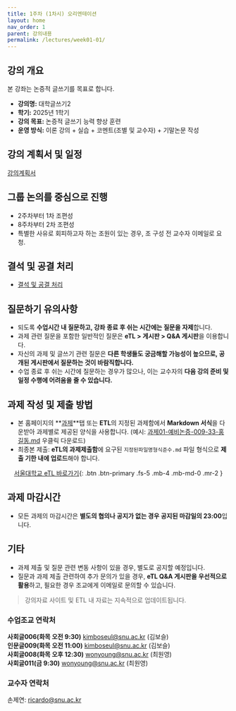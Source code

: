 ```yaml
---
title: 1주차 (1차시) 오리엔테이션
layout: home
nav_order: 1
parent: 강의내용
permalink: /lectures/week01-01/
---
```


## 강의 개요

본 강좌는 논증적 글쓰기를 목표로 합니다.

- **강의명:** 대학글쓰기2
- **학기:** 2025년 1학기
- **강의 목표:** 논증적 글쓰기 능력 향상 훈련
- **운영 방식:** 이론 강의 + 실습 + 코멘트(조별 및 교수자) + 기말논문 작성

## 강의 계획서 및 일정

[강의계획서]({{site.baseurl}}/syllabus)

## 그룹 논의를 중심으로 진행
- 2주차부터 1차 조편성
- 8주차부터 2차 조편성
- 특별한 사유로 회피하고자 하는 조원이 있는 경우, 조 구성 전 교수자 이메일로 요청.


## 결석 및 공결 처리

- [결석 및 공결 처리]({{site.baseurl}}/attendance)

## 질문하기 유의사항
  
- 되도록 **수업시간 내 질문하고, 강좌 종료 후 쉬는 시간에는 질문을 자제**합니다.  
- 과제 관련 질문을 포함한 일반적인 질문은 **eTL > 게시판 > Q&A 게시판**을 이용합니다.
- 자신의 과제 및 글쓰기 관련 질문은 **다른 학생들도 궁금해할 가능성이 높으므로, 공개된 게시판에서 질문하는 것이 바람직합니다.**  
- 수업 종료 후 쉬는 시간에 질문하는 경우가 많으나, 이는 교수자의 **다음 강의 준비 및 일정 수행에 어려움을 줄 수 있습니다.**  

## 과제 작성 및 제출 방법

- 본 홈페이지의 **[과제](/assignments)**탭 또는 **ETL**의 지정된 과제함에서 **Markdown 서식**을 다운받아 과제별로 제공된 양식을 사용합니다.  (예시: [과제01-예비논증-009-33-홍길동.md](https://raw.githubusercontent.com/DeepWrite/2025SPRING/main/templates/test.md) 우클릭 다운로드)
- 최종본 제출: **eTL의 과제제출함**에 요구된 `지정된파일명형식준수.md` 파일 형식으로 **제출 기한 내에 업로드**해야 합니다.  

<div align="center"> 

[서울대학교 eTL 바로가기](https://etl.snu.ac.kr){: .btn .btn-primary .fs-5 .mb-4 .mb-md-0 .mr-2 } 

</div>

## 과제 마감시간  
- 모든 과제의 마감시간은 **별도의 협의나 공지가 없는 경우 공지된 마감일의 23:00**입니다.  

## 기타

- 과제 제출 및 질문 관련 변동 사항이 있을 경우, 별도로 공지할 예정입니다.  
- 질문과 과제 제출 관련하여 추가 문의가 있을 경우, **eTL Q&A 게시판을 우선적으로 활용**하고, 필요한 경우 조교에게 이메일로 문의할 수 있습니다.  

> 강의자료 사이트 및 ETL 내 자료는 지속적으로 업데이트됩니다.

### 수업조교 연락처

**사회글006(화목 오전 9:30)** kimboseul@snu.ac.kr (김보슬)  
**인문글009(화목 오전 11:00)** kimboseul@snu.ac.kr (김보슬)  
**사회글008(화목 오후 12:30)** wonyoung@snu.ac.kr (최원영)  
**사회글011(금 9:30)** wonyoung@snu.ac.kr (최원영)  

### 교수자 연락처  
손제연: ricardo@snu.ac.kr